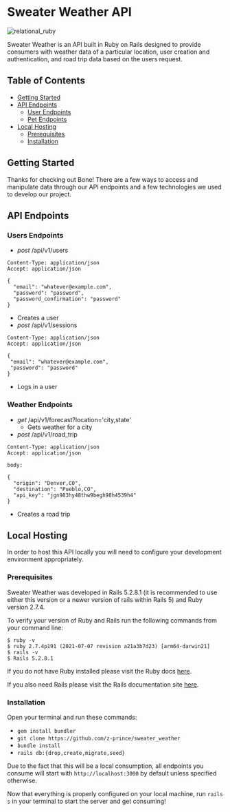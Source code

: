 # Sweater Weather API

![relational_ruby](https://user-images.githubusercontent.com/65498038/183769949-9f3d3cfc-0815-4ae8-a963-77def99beaf3.png)

Sweater Weather is an API built in Ruby on Rails designed to provide consumers with weather data of a particular location, user creation and authentication, and road trip data based on the users request.

## Table of Contents
* [Getting Started](#getting-started)
* [API Endpoints](#api-endpoints)
  * [User Endpoints](#user-endpoints)
  * [Pet Endpoints](#weather-endpoints)
* [Local Hosting](#local-hosting)
  * [Prerequisites](#prerequisites)
  * [Installation](#installation)

<a name="getting-started"></a>
## Getting Started
Thanks for checking out Bone! There are a few ways to access and manipulate data through our API endpoints and a few technologies we used to develop our project. 

<a name="api-endpoints"></a>
## API Endpoints

<a name="user-endpoints"></a>
### Users Endpoints
* *post* /api/v1/users
```
Content-Type: application/json
Accept: application/json

{
  "email": "whatever@example.com",
  "password": "password",
  "password_confirmation": "password"
}
```
  * Creates a user
* *post* /api/v1/sessions
 ```
 Content-Type: application/json
Accept: application/json

{
  "email": "whatever@example.com",
  "password": "password"
}
```
  * Logs in a user

<a name="weather-endpoints"></a>
### Weather Endpoints
* *get* /api/v1/forecast?location='city,state'
  * Gets weather for a city
* *post* /api/v1/road_trip

``` 
Content-Type: application/json
Accept: application/json

body:

{
  "origin": "Denver,CO",
  "destination": "Pueblo,CO",
  "api_key": "jgn983hy48thw9begh98h4539h4"
}
```
  * Creates a road trip

<a name="local-hosting"></a>
## Local Hosting

In order to host this API locally you will need to configure your development environment appropriately.

<a name="prerequisites"></a>
### Prerequisites

Sweater Weather was developed in Rails 5.2.8.1 (it is recommended to use either this version or a newer version of rails within Rails 5) and Ruby version 2.7.4.

To verify your version of Ruby and Rails run the following commands from your command line:

```
$ ruby -v
$ ruby 2.7.4p191 (2021-07-07 revision a21a3b7d23) [arm64-darwin21]
$ rails -v
$ Rails 5.2.8.1
```
If you do not have Ruby installed please visit the Ruby docs [here](https://www.ruby-lang.org/en/documentation/installation/).

If you also need Rails please visit the Rails documentation site [here](https://guides.rubyonrails.org/v5.0/getting_started.html).

<a name="installation"></a>
### Installation

Open your terminal and run these commands:

* `gem install bundler`
* `git clone https://github.com/z-prince/sweater_weather`
* `bundle install`
* `rails db:{drop,create,migrate,seed}`

Due to the fact that this will be a local consumption, all endpoints you consume will start with `http://localhost:3000` by default unless specified otherwise.

Now that everything is properly configured on your local machine, run `rails s` in your terminal to start the server and get consuming!
